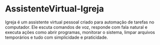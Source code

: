 # AssistenteVirtual-Igreja
 Igreja é um assistente virtual pessoal criado para automação de tarefas no computador. Ele escuta comandos de voz, responde com fala natural e executa ações como abrir programas, monitorar o sistema, limpar arquivos temporários e tudo com simplicidade e praticidade.
